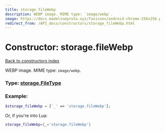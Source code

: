 ```yaml
---
title: storage.fileWebp
description: WEBP image. MIME type: `image/webp`.
image: https://docs.madelineproto.xyz/favicons/android-chrome-256x256.png
redirect_from: /API_docs/constructors/storage_fileWebp.html
---
```

# Constructor: storage.fileWebp  
[Back to constructors index](index.md)



WEBP image. MIME type: `image/webp`.




### Type: [storage.FileType](../types/storage.FileType.md)


### Example:

```php
$storage_fileWebp = ['_' => 'storage.fileWebp'];
```  


Or, if you're into Lua:

```lua
storage_fileWebp={_='storage.fileWebp'}

```


